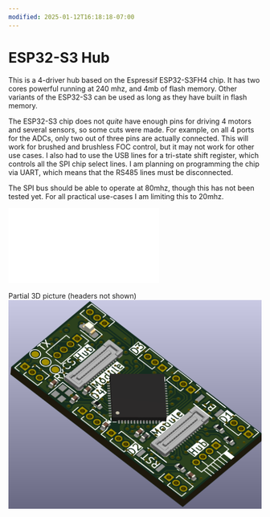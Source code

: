 ```yaml
---
modified: 2025-01-12T16:18:18-07:00
---
```


# ESP32-S3 Hub

This is a 4-driver hub based on the Espressif ESP32-S3FH4 chip. It has two cores powerful running at 240 mhz, and 4mb of flash memory. Other variants of the ESP32-S3 can be used as long as they have built in flash memory.

The ESP32-S3 chip does not *quite* have enough pins for driving 4 motors and several sensors, so some cuts were made. For example, on all 4 ports for the ADCs, only two out of three pins are actually connected. This will work for brushed and brushless FOC control, but it may not work for other use cases. I also had to use the USB lines for a tri-state shift register, which controls all the SPI chip select lines. I am planning on programming the chip via UART, which means that the RS485 lines must be disconnected.

The SPI bus should be able to operate at 80mhz, though this has not been tested yet. For all practical use-cases I am limiting this to 20mhz.

![Schematic PDF](ESP32-S3%20Hub.pdf)

Partial 3D picture (headers not shown)
![Esp32-s3 hub 3D picture](media/Esp32-s3%20hub%203D%20picture.png)